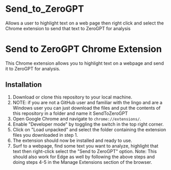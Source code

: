 # Send_to_ZeroGPT
Allows a user to highlight text on a web page then right click and select the Chrome extension to send that text to ZeroGPT for analysis
# Send to ZeroGPT Chrome Extension

This Chrome extension allows you to highlight text on a webpage and send it to ZeroGPT for analysis.

## Installation

1. Download or clone this repository to your local machine.  
2. NOTE: if you are not a GitHub user and familiar with the lingo and are a Windows user you can just download the files and put the contents of this repository in a folder and name it SendToZeroGPT
3. Open Google Chrome and navigate to `chrome://extensions/`.  
4. Enable "Developer mode" by toggling the switch in the top right corner.
5. Click on "Load unpacked" and select the folder containing the extension files you downloaded in step 1.
6. The extension should now be installed and ready to use.
7. Surf to a webpage, find some text you want to analyze, highlight that text then right-click select the "Send to ZeroGPT" option.
Note: This should also work for Edge as well by following the above steps and doing steps 4-5 in the Manage Extensions section of the browser. 
